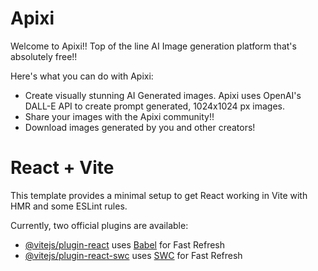 # Apixi

Welcome to Apixi!! Top of the line AI Image generation platform that's absolutely free!!

Here's what you can do with Apixi:
- Create visually stunning AI Generated images. Apixi uses OpenAI's DALL-E API to create prompt generated, 1024x1024 px images.
- Share your images with the Apixi community!!
- Download images generated by you and other creators! 


# React + Vite

This template provides a minimal setup to get React working in Vite with HMR and some ESLint rules.

Currently, two official plugins are available:

- [@vitejs/plugin-react](https://github.com/vitejs/vite-plugin-react/blob/main/packages/plugin-react/README.md) uses [Babel](https://babeljs.io/) for Fast Refresh
- [@vitejs/plugin-react-swc](https://github.com/vitejs/vite-plugin-react-swc) uses [SWC](https://swc.rs/) for Fast Refresh
